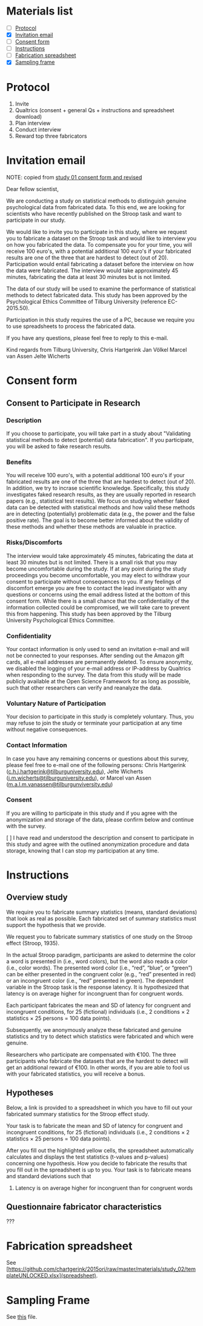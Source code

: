 # Materials list

- [ ] [Protocol](#protocol)
- [x] [Invitation email](#invitation-email)
- [ ] [Consent form](#consent-form)
- [ ] [Instructions](#instructions)
- [ ] [Fabrication spreadsheet](#fabrication-spreadsheet)
- [x] [Sampling frame](#sampling-frame)

# Protocol

1. Invite
2. Qualtrics (consent + general Qs + instructions and spreadsheet download)
3. Plan interview
4. Conduct interview
5. Reward top three fabricators

# Invitation email

NOTE: copied from [study 01 consent form and revised](https://github.com/chartgerink/2015ori/blob/master/materials/study_01/invitation_email.txt)

Dear fellow scientist,

We are conducting a study on statistical methods to distinguish genuine psychological data from fabricated data. To this end, we are looking for scientists who have recently published on the Stroop task and want to participate in our study.
 
We would like to invite you to participate in this study, where we request you to fabricate a dataset on the Stroop task and would like to interview you on how you fabricated the data. To compensate you for your time, you will receive 100 euro's, with a potential additional 100 euro's if your fabricated results are one of the three that are hardest to detect (out of 20). Participation would entail fabricating a dataset before the interview on how the data were fabricated. The interview would take  approximately 45 minutes, fabricating the data at least 30 minutes but is not limited.

The data of our study will be used to examine the performance of statistical methods to detect fabricated data. This study has been approved by the Psychological Ethics Committee of Tilburg University (reference EC-2015.50).

Participation in this study requires the use of a PC, because we require you to use spreadsheets to process the fabricated data.

If you have any questions, please feel free to reply to this e-mail.

Kind regards from Tilburg University,
Chris Hartgerink
Jan Völkel
Marcel van Assen
Jelte Wicherts

# Consent form

## Consent to Participate in Research

### Description
If you choose to participate, you will take part in a study about "Validating statistical methods to detect (potential) data fabrication". If you participate, you will be asked to fake research results. 

### Benefits
You will receive 100 euro's, with a potential additional 100 euro's if your fabricated results are one of the three that are hardest to detect (out of 20).
In addition, we try to incrase scientific knowledge. Specifically, this study investigates faked research results, as they are usually reported in research papers (e.g., statistical test results). We focus on studying whether faked data can be detected with statistical methods and how valid these methods are in detecting (potentially) problematic data (e.g., the power and the false positive rate). The goal is to become better informed about the validity of these methods and whether these methods are valuable in practice.

### Risks/Discomforts
The interview would take approximately 45 minutes, fabricating the data at least 30 minutes but is not limited. There is a small risk that you may become uncomfortable during the study. If at any point during the study proceedings you become uncomfortable, you may elect to withdraw your consent to participate without consequences to you. If any feelings of discomfort emerge you are free to contact the lead investigator with any questions or concerns using the email address listed at the bottom of this consent form. While there is a small chance that the confidentiality of the information collected could be compromised, we will take care to prevent this from happening. This study has been approved by the Tilburg University Psychological Ethics Committee.

### Confidentiality
Your contact information is only used to send an invitation e-mail and will not be connected to your responses. After sending out the Amazon gift cards, all e-mail addresses are permanently deleted. To ensure anonymity, we disabled the logging of your e-mail address or IP-address by Qualtrics when responding to the survey. The data from this study will be made publicly available at the Open Science Framework for as long as possible, such that other researchers can verify and reanalyze the data.

### Voluntary Nature of Participation
Your decision to participate in this study is completely voluntary. Thus, you may refuse to join the study or terminate your participation at any time without negative consequences.

### Contact Information
In case you have any remaining concerns or questions about this survey, please feel free to e-mail one of the following persons: Chris Hartgerink (c.h.j.hartgerink@tilburguniversity.edu), Jelte Wicherts (j.m.wicherts@tilburguniversity.edu), or Marcel van Assen (m.a.l.m.vanassen@tilburgunviversity.edu)

### Consent
If you are willing to participate in this study and if you agree with the anonymization and storage of the data, please confirm below and continue with the survey.
 
[ ]	I have read and understood the description and consent to participate in this study and agree with the outlined anonymization procedure and data storage, knowing that I can stop my participation at any time.


# Instructions

## Overview study

We require you to fabricate summary statistics (means, standard deviations) that look as real as possible. Each fabricated set of summary statistics must support the hypothesis that we provide.

We request you to fabricate summary statistics of one study on the Stroop effect (Stroop, 1935). 
 
In the actual Stroop paradigm, participants are asked to determine the color a word is presented in (i.e., word colors), but the word also reads a color (i.e., color words). The presented word color (i.e., “red”, “blue”, or “green”) can be either presented in the congruent color (e.g., “red” presented in red) or an incongruent color (i.e., “red” presented in green). The dependent variable in the Stroop task is the response latency. It is hypothesized that latency is on average higher for incongruent than for congruent words.

Each participant fabricates the mean and SD of latency for congruent and incongruent conditions, for 25 (fictional) individuals (i.e., 2 conditions × 2 statistics × 25 persons = 100 data points).

Subsequently, we anonymously analyze these fabricated and genuine statistics and try to detect which statistics were fabricated and which were genuine.

Researchers who participate are compensated with €100. The three participants who fabricate the datasets that are the hardest to detect will get an additional reward of €100. In other words, if you are able to fool us with your fabricated statistics, you will receive a bonus.

## Hypotheses

Below, a link is provided to a spreadsheet in which you have to fill out your fabricated summary statistics for the Stroop effect study. 

Your task is to fabricate the mean and SD of latency for congruent and incongruent conditions, for 25 (fictional) individuals (i.e., 2 conditions × 2 statistics × 25 persons = 100 data points).

After you fill out the highlighted yellow cells, the spreadsheet automatically calculates and displays the test statistics (t-values and p-values) concerning one hypothesis. How you decide to fabricate the results that you fill out in the spreadsheet is up to you. Your task is to fabricate means and standard deviations such that
 
1. Latency is on average higher for incongruent than for congruent words

## Questionnaire fabricator characteristics

???

# Fabrication spreadsheet

See [https://github.com/chartgerink/2015ori/raw/master/materials/study_02/templateUNLOCKED.xlsx](spreadsheet).



# Sampling Frame

See [this](https://github.com/chartgerink/2015ori/blob/master/materials/study_02/sampling_frame/full_frame.csv) file.
